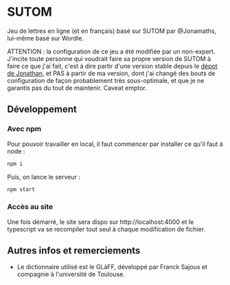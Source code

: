 # SUTOM

Jeu de lettres en ligne (et en français) basé sur SUTOM par @Jonamaths, lui-même basé sur Wordle.

ATTENTION : la configuration de ce jeu a été modifiée par un non-expert. J'incite toute personne qui voudrait faire sa propre version de SUTOM à faire ce que j'ai fait, c'est à dire partir d'une version stable depuis le [dépot de Jonathan](https://framagit.org/JonathanMM/sutom), et PAS à partir de ma version, dont j'ai changé des bouts de configuration de façon probablement très sous-optimale, et que je ne garantis pas du tout de maintenir. Caveat emptor. 


## Développement

### Avec npm

Pour pouvoir travailler en local, il faut commencer par installer ce qu'il faut à node :

```sh
npm i
```

Puis, on lance le serveur :

```sh
npm start
```

### Accès au site

Une fois démarré, le site sera dispo sur http://localhost:4000 et le typescript va se recompiler tout seul à chaque modification de fichier.

## Autres infos et remerciements

- Le dictionnaire utilisé est le GLàFF, développé par Franck Sajous et compagnie à l'université de Toulouse.
